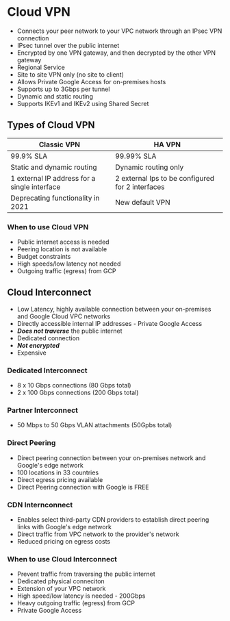 # Cloud VPN
-  Connects your peer network to your VPC network through an IPsec VPN connection
-  IPsec tunnel over the public internet
-  Encrypted by one VPN gateway, and then decrypted by the other VPN gateway
-  Regional Service
-  Site to site VPN only (no site to client)
-  Allows Private Google Access for on-premises hosts
-  Supports up to 3Gbps per tunnel
-  Dynamic and static routing
-  Supports IKEv1 and IKEv2 using Shared Secret

## Types of Cloud VPN
| Classic VPN                                  | HA VPN                                           |
| -------------------------------------------- | ------------------------------------------------ |
| 99.9% SLA                                    | 99.99% SLA                                       |
| Static and dynamic routing                   | Dynamic routing only                             |
| 1 external IP address for a single interface | 2 external Ips to be configured for 2 interfaces |
| Deprecating functionality in 2021            | New default VPN                                  |


### When to use Cloud VPN
-  Public internet access is needed
-  Peering location is not available
-  Budget constraints
-  High speeds/low latency not needed
-  Outgoing traffic (egress) from GCP

## Cloud Interconnect
-  Low Latency, highly available connection between your on-premises and Google Cloud VPC networks
-  Directly accessible internal IP addresses - Private Google Access
-  __*Does not traverse*__ the public internet
-  Dedicated connection
-  __*Not encrypted*__
-  Expensive

### Dedicated Interconnect
-  8 x 10 Gbps connections (80 Gbps total)
-  2 x 100 Gbps connections (200 Gbps total)

### Partner Interconnect
-  50 Mbps to 50 Gbps VLAN attachments (50Gpbs total)

### Direct Peering
-  Direct peering connection between your on-premises network and Google's edge network
-  100 locations in 33 countries
-  Direct egress pricing available
-  Direct Peering connection with Google is FREE

### CDN Internconnect
-  Enables select third-party CDN providers to establish direct peering links with Google's edge network
-  Direct traffic from VPC network to the provider's network
-  Reduced pricing on egress costs

### When to use Cloud Interconnect
-  Prevent traffic from traversing the public internet
-  Dedicated physical conneciton
-  Extension of your VPC network
-  High speed/low latency is needed - 200Gbps
-  Heavy outgoing traffic (egress) from GCP
-  Private Google Access
